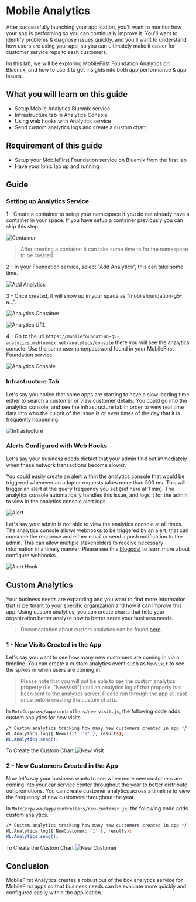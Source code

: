 #  Mobile Analytics

After successfully launching your application, you'll want to monitor how your app is performing so you can continually improve it. You'll want to identify problems & diagnose issues quickly, and you'll want to understand how users are using your app, so you can ultimately make it easier for customer service reps to assit customers.

Im this lab, we will be exploring MobileFirst Foundation Analytics on Bluemix, and how to use it to get insights into both app performance & app issues.


## What you will learn on this guide

 - Setup Mobile Analytics Bluemix service
 - Infrastructure tab in Analytics Console
 - Using web hooks with Analytics service
 - Send custom analytics logs and create a custom chart

## Requirement of this guide

- Setup your MobileFirst Foundation service on Bluemix from the first lab
- Have your Ionic lab up and running

## Guide

### Setting up Analytics Service
1 - Create a container to setup your namespace if you do not already have a container in your space. 
If you have setup a container previously you can skip this step. 

![Container](Container.png)

> After creating a container it can take some time to for the namespace to be created.

2 - In your Foundation service, select "Add Analytics", this can take some time.

![Add Analytics](add-analytics.png)

3 - Once created, it will show up in your space as "mobilefoundation-g5-a...". 

![Analytics Container](analytics-container.png)

![Analytics URL](analytics-url.png)

4 - Go to the url `https://mobilefoundation-g5-analytics.mybluemix.net/analytics/console` there you will see the analytics console.
Use the same username/password found in your MobileFirst Foundation service.

![Analytics Console](analytics-console.png)

### Infrastructure Tab
Let's say you notice that some apps are starting to have a slow loading time either to search a customer or view customer details.
You could go into the analytics console, and see the infrastructure tab in order to view real time data into who the culprit of the issue is or even times of the day that it is frequently happening.

![Infrastucture](Infrastructure.png)

### Alerts Configured with Web Hooks
Let's say your business needs dictact that your admin find out immediately when these network transactions become slower.

You could easily create an alert within the analytics console that would be triggered whenever an adapter requests takes more than 500 ms.
This will trigger an alert at the query frequency you set (set here at 1 min).
The analytics console automatically handles this issue, and logs it for the admin to view in the analytics console alert logs.

![Alert](alert.png)

Let's say your admin is not able to view the analytics console at all times. The analytics console allows webhooks to be triggered by an alert, that can consume the response and either email or send a push notification to the admin. This can allow multiple stakeholders to receive necessary information in a timely manner. Please see this [blogpost](https://mobilefirstplatform.ibmcloud.com/blog/2015/10/19/using-mfp-adapters-endpoint-analytics-alerts-webhooks/) to learn more about configure webhooks.

![Alert Hook](alert-hook.png)

## Custom Analytics
Your business needs are expanding and you want to find more information that is pertinant to your specific organization and how it can improve this app. Using custom analytics, you can create charts that help your organization better analyze how to better serve your business needs.

> Documentation about custom analytics can be found [here](https://mobilefirstplatform.ibmcloud.com/tutorials/en/foundation/8.0/analytics/custom-charts/).

### 1 - New Visits Created in the App

Let's say you want to see how many new customers are coming in via a timeline. You can create a custom analytics event such as `NewVisit` to see the spikes in when users are coming in.

> Please note that you will not be able to see the custom analytics property (i.e. "NewVisit") until an analytics log of that property has been sent to the analytics server. Please run through the app at least once before creating the custom charts.

In `MotoCorp/www/app/controllers/new-visit.js`, the following code adds custom analytics for new visits.

```bash
/* Custom analytics tracking how many new customers created in app */
WL.Analytics.log({ NewVisit: '1' }, results);         
WL.Analytics.send();
```

To Create the Custom Chart
![New Visit](new-visit.gif)

### 2 - New Customers Created in the App 

Now let's say your business wants to see when more new customers are coming into your car service center throughout the year to better distribute out promotions. You can create customer analytics across a timeline to view the frequency of new customers throughout the year. 

In `MotoCorp/www/app/controllers/new-customer.js`, the following code adds custom analytics.

```bash
/* Custom analytics tracking how many new customers created in app */
WL.Analytics.log({ NewCustomer: '1' }, results);         
WL.Analytics.send();
```

To Create the Custom Chart
![New Customer](new-customer.gif)

## Conclusion

MobileFirst Analytics creates a robust out of the box analytics service for MobileFirst apps so that business needs can be evaluate more quickly and configured easily within the application.